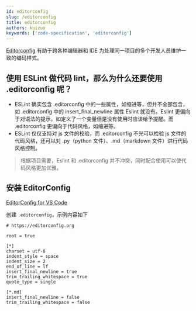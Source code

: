 ```yaml
---
id: editorconfig
slug: /editorconfig
title: editorconfig
authors: kuizuo
keywords: ['code-specification', 'editorconfig']
---
```


[Editorconfig](https://editorconfig.org/) 有助于跨各种编辑器和 IDE 为处理同一项目的多个开发人员维护一致的编码样式。

## 使用 ESLint 做代码 lint，那么为什么还要使用 .editorconfig 呢？

- ESLint 确实包含 .editorconfig 中的一些属性，如缩进等，但并不全部包含，如 .editorconfig 中的 insert_final_newline 属性 Eslint 就没有。Eslint 更偏向于对语法的提示，如定义了一个变量但是没有使用时应该给予提醒。而 .editorconfig 更偏向于代码风格，如缩进等。
- ESLint 仅仅支持对 js 文件的校验，而 .editorconfig 不光可以检验 js 文件的代码风格，还可以对 .py（python 文件）、.md（markdown 文件）进行代码风格控制。

> 根据项目需要，Eslint 和 .editorconfig 并不冲突，同时配合使用可以使代码风格更加优雅。

## 安装 EditorConfig

[EditorConfig for VS Code](https://marketplace.visualstudio.com/items?itemName=EditorConfig.EditorConfig)

创建 `.editorconfig`，示例内容如下

```editorconfig title='.editorconfig' icon='logos:editorconfig'
# https://editorconfig.org

root = true

[*]
charset = utf-8
indent_style = space
indent_size = 2
end_of_line = lf
insert_final_newline = true
trim_trailing_whitespace = true
quote_type = single

[*.md]
insert_final_newline = false
trim_trailing_whitespace = false
```
